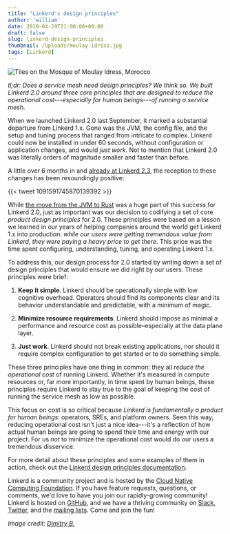 ```yaml
---
title: "Linkerd's design principles"
author: 'william'
date: 2019-04-29T21:00:00+00:00
draft: false
slug: linkerd-design-principles
thumbnail: /uploads/moulay-idriss.jpg
tags: [Linkerd]
---
```


![Tiles on the Mosque of Moulay Idress, Morocco](/uploads/moulay-idriss.jpg)

_tl;dr: Does a service mesh need design principles? We think so. We built Linkerd 2.0 around three core principles that are designed to reduce the operational cost---especially for human beings---of running a service mesh._

When we launched Linkerd 2.0 last September, it marked a substantial departure from Linkerd 1.x. Gone was the JVM, the config file, and the setup and tuning process that ranged from intricate to complex. Linkerd could now be installed in under 60 seconds, without configuration or application changes, and would _just work_. Not to mention that Linkerd 2.0 was literally orders of magnitude smaller and faster than before.

A little over 6 months in and [already at Linkerd 2.3](https://linkerd.io/2019/04/16/announcing-linkerd-2.3/), the reception to these changes has been resoundingly positive:

{{< tweet 1091591745870139392 >}}

While [the move from the JVM to Rust](https://www.infoq.com/articles/linkerd-v2-production-adoption) was a huge part of this success for Linkerd 2.0, just as important was our decision to codifying a set of core _product design principles_ for 2.0. These principles were based on a lesson we learned in our years of helping companies around the world get Linkerd 1.x into production: _while our users were getting tremendous value from Linkerd, they were paying a heavy price to get there_. This price was the time spent configuring, understanding, tuning, and operating Linkerd 1.x.

To address this, our design process for 2.0 started by writing down a set of design principles that would ensure we did right by our users. These principles were brief:

1. **Keep it simple**. Linkerd should be operationally simple with low cognitive overhead. Operators should find its components clear and its behavior understandable and predictable, with a minimum of magic.

2. **Minimize resource requirements**. Linkerd should impose as minimal a performance and resource cost as possible–especially at the data plane layer.

3. **Just work**. Linkerd should not break existing applications, nor should it require complex configuration to get started or to do something simple.

These three principles have one thing in common: they all _reduce the operational cost_ of running Linkerd. Whether it's measured in compute resources or, far more importantly, in time spent by human beings, these principles require Linkerd to stay true to the goal of keeping the cost of running the service mesh as low as possible.

This focus on cost is so critical because _Linkerd is fundamentally a product for human beings_: operators, SREs, and platform owners. Seen this way, reducing operational cost isn't just a nice idea---it's a reflection of how actual human beings are going to spend their time and energy with our project. For us _not_ to minimize the operational cost would do our users a tremendous disservice.

For more detail about these principles and some examples of them in action, check out the [Linkerd design principles documentation](https://linkerd.io/2/design-principles/).

Linkerd is a community project and is hosted by the [Cloud Native Computing Foundation](https://cncf.io). If you have feature requests, questions, or comments, we'd love to have you join our rapidly-growing community! Linkerd is hosted on [GitHub](https://github.com/linkerd/), and we have a thriving community on [Slack](https://slack.linkerd.io), [Twitter](https://twitter.com/linkerd), and the [mailing lists](https://linkerd.io/2/get-involved/). Come and join the fun!

_Image credit: [Dimitry B.](https://www.flickr.com/photos/ru_boff/)_
